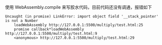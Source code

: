使用 WebAssembly.compile 来写胶水代码，目前代码还没有调通，报错如下

```
Uncaught (in promise) LinkError: import object field '__stack_pointer' is not a Number
    loadWebAssembly http://127.0.0.1:5500/multiply/test.html:25
    promise callback*loadWebAssembly http://127.0.0.1:5500/multiply/test.html:9
    <anonymous> http://127.0.0.1:5500/multiply/test.html:29
```
